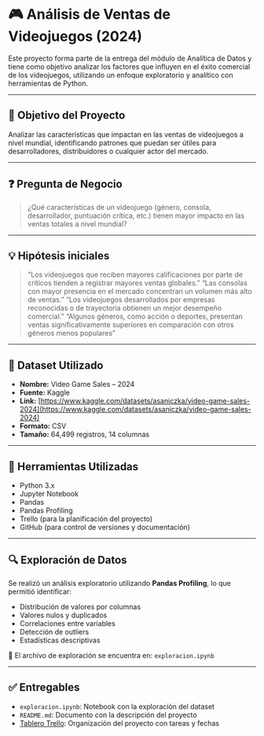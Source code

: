 # 🎮 Análisis de Ventas de Videojuegos (2024)

Este proyecto forma parte de la entrega del módulo de Analítica de Datos y tiene como objetivo analizar los factores que influyen en el éxito comercial de los videojuegos, utilizando un enfoque exploratorio y analítico con herramientas de Python.

---

## 📌 Objetivo del Proyecto

Analizar las características que impactan en las ventas de videojuegos a nivel mundial, identificando patrones que puedan ser útiles para desarrolladores, distribuidores o cualquier actor del mercado.

---

## ❓ Pregunta de Negocio

> ¿Qué características de un videojuego (género, consola, desarrollador, puntuación crítica, etc.) tienen mayor impacto en las ventas totales a nivel mundial?

---

## 💡 Hipótesis iniciales

> “Los videojuegos que reciben mayores calificaciones por parte de críticos tienden a registrar mayores ventas globales.”
> “Las consolas con mayor presencia en el mercado concentran un volumen más alto de ventas.”
> “Los videojuegos desarrollados por empresas reconocidas o de trayectoria obtienen un mejor desempeño comercial.”
> “Algunos géneros, como acción o deportes, presentan ventas significativamente superiores en comparación con otros géneros menos populares”

---

## 🧾 Dataset Utilizado

- **Nombre:** Video Game Sales – 2024  
- **Fuente:** Kaggle  
- **Link:** [https://www.kaggle.com/datasets/asaniczka/video-game-sales-2024](https://www.kaggle.com/datasets/asaniczka/video-game-sales-2024)  
- **Formato:** CSV  
- **Tamaño:** 64,499 registros, 14 columnas

---

## 🧪 Herramientas Utilizadas

- Python 3.x  
- Jupyter Notebook  
- Pandas  
- Pandas Profiling  
- Trello (para la planificación del proyecto)  
- GitHub (para control de versiones y documentación)

---

## 🔍 Exploración de Datos

Se realizó un análisis exploratorio utilizando **Pandas Profiling**, lo que permitió identificar:

- Distribución de valores por columnas  
- Valores nulos y duplicados  
- Correlaciones entre variables  
- Detección de outliers  
- Estadísticas descriptivas  

📁 El archivo de exploración se encuentra en: `exploracion.ipynb`

---

## ✅ Entregables

- `exploracion.ipynb`: Notebook con la exploración del dataset  
- `README.md`: Documento con la descripción del proyecto  
- [Tablero Trello]([https://trello.com/](https://trello.com/invite/b/681fcb93afc7e535e69f08bf/ATTIbb949daf38407468e3153533f0c1938164840CBA/proyecto-integrado-iii)): Organización del proyecto con tareas y fechas
